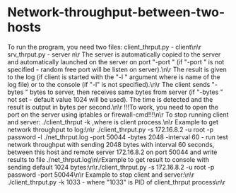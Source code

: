 # Network-throughput-between-two-hosts
To run the program, you need two files:
client_thrput.py - client\n\r
srv_thrput.py - server n\r
The server is automatically copied to the server and automatically launched on the server on port \"-port <PORT>\" (if \"-port <PORT>\" is not specified - random free port will be listen on server).\n\r
The result is given to the log (if client is started with the \"-l <LOG>\" argument where <LOG> is name of the log file) or to the console (if \"-l\" is not specified).\n\r
The client sends \"-bytes <BYTES>\" bytes to server, then receives same bytes from server (if \"-bytes <BYTES>\" not set - default value 1024 will be used).
The time is detected and the result is output in bytes per second.\n\r
!!!To work, you need to open the port on the server using iptables or firewall-cmd!!!\n\r
To stop running client and server: ./client_thrput -k <PID> ,where <PID> is client process.\n\r
Example to get network throughput to log:\n\r
./client_thrput.py -s 172.16.8.2 -u root -p password -l ./net_thrput.log -port 50044 -bytes 2048 -interval 60 - run test network throughput with sending 2048 bytes with interval 60 seconds, between this host and remote server 172.16.8.2 on port 50044 and write results to file ./net_thrput.log\n\rExample to get result to console with sending default 1024 bytes:\n\r./client_thrput.py -s 172.16.8.2 -u root -p password -port 50044\n\r
Example to stop client and server:\n\r
./client_thrput.py -k 1033 - where \"1033\" is PID of client_thrput process\n\r
